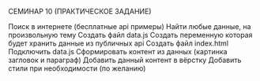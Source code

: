 СЕМИНАР 10 (ПРАКТИЧЕСКОЕ ЗАДАНИЕ)

Поиск в интернете (бесплатные api примеры)
Найти любые данные, на произвольную тему
Создать файл data.js
Создать переменную которая будет хранить данные из публичных api
Создать файл index.html
Подключить data.js
Сформировать контент из данных (картинка загловок и параграф)
Добавить данный контент в вёрстку
Добавить стили при необходимости (по желанию)
